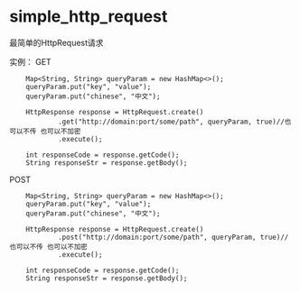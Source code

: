 # simple_http_request
最简单的HttpRequest请求

实例：
GET


        Map<String, String> queryParam = new HashMap<>();
        queryParam.put("key", "value");
        queryParam.put("chinese", "中文");

        HttpResponse response = HttpRequest.create()
                .get("http://domain:port/some/path", queryParam, true)//也可以不传 也可以不加密
                .execute();

        int responseCode = response.getCode();
        String responseStr = response.getBody();
        
POST


        Map<String, String> queryParam = new HashMap<>();
        queryParam.put("key", "value");
        queryParam.put("chinese", "中文");

        HttpResponse response = HttpRequest.create()
                .post("http://domain:port/some/path", queryParam, true)//也可以不传 也可以不加密
                .execute();

        int responseCode = response.getCode();
        String responseStr = response.getBody();
